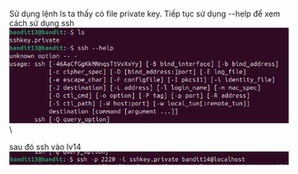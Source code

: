 Sử dụng lệnh ls ta thấy có  file private key. Tiếp tục sử dụng --help để xem cách sử dụng ssh\
![alt text](image/14.1.png)\

sau đó ssh vào lv14\
![alt text](image/14.2.png)

